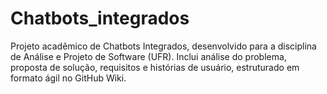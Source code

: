 # Chatbots_integrados
Projeto acadêmico de Chatbots Integrados, desenvolvido para a disciplina de Análise e Projeto de Software (UFR). Inclui análise do problema, proposta de solução, requisitos e histórias de usuário, estruturado em formato ágil no GitHub Wiki.
